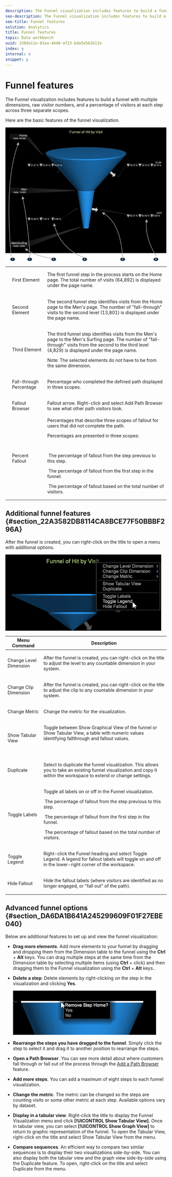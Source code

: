 ```yaml
---
description: The Funnel visualization includes features to build a funnel with multiple dimensions, raw visitor numbers, and a percentage of visitors at each step across three separate scopes.
seo-description: The Funnel visualization includes features to build a funnel with multiple dimensions, raw visitor numbers, and a percentage of visitors at each step across three separate scopes.
seo-title: Funnel features
solution: Analytics
title: Funnel features
topic: Data workbench
uuid: 320da11e-83aa-4448-af23-bda5e562613a
index: y
internal: n
snippet: y
---
```


# Funnel features

The Funnel visualization includes features to build a funnel with multiple dimensions, raw visitor numbers, and a percentage of visitors at each step across three separate scopes.

Here are the basic features of the funnel visualization.

![](assets/funnel_visualization_capture.png)

<table id="table_49A08740CEE74D64B6F9C37CD91F1AE5"> 
 <tbody> 
  <tr> 
   <td colname="col01"> <p style="text-align: center;"><img href="assets/funnel_visualization_capture_1.png" id="image_0C1701833FE049708CE38ADEB5EC7EEF" /> </p> </td> 
   <td colname="col1"> <p>First Element </p> </td> 
   <td colname="col2"> <p>The first funnel step in the process starts on the Home page. The total number of visits (64,892) is displayed under the page name. </p> </td> 
  </tr> 
  <tr> 
   <td colname="col01"> <p style="text-align: center;"><img href="assets/funnel_visualization_capture_2.png" id="image_EF8AF94D833B4A249959B76F8FAF2318" /> </p> </td> 
   <td colname="col1"> <p>Second Element </p> </td> 
   <td colname="col2"> <p>The second funnel step identifies visits from the Home page to the Men's page. The number of "fall-through" visits to the second level (13,801) is displayed under the page name. </p> </td> 
  </tr> 
  <tr> 
   <td colname="col01"> <p style="text-align: center;"><img href="assets/funnel_visualization_capture_3.png" id="image_F3C5130B52234FAC9DEB50279F94FF90" /> </p> </td> 
   <td colname="col1"> <p>Third Element </p> </td> 
   <td colname="col2"> <p>The third funnel step identifies visits from the Men's page to the Men's Surfing page. The number of "fall-through" visits from the second to the third level (4,829) is displayed under the page name. </p> <p> <p>Note:  The selected elements do not have to be from the same dimension. </p> </p> </td> 
  </tr> 
  <tr> 
   <td colname="col01"> <p style="text-align: center;"><img href="assets/funnel_visualization_capture_4.png" id="image_3F030396CEB14528980F5B965113BD36" /> </p> </td> 
   <td colname="col1"> <p>Fall-through Percentage </p> </td> 
   <td colname="col2"> Percentage who completed the defined path displayed in three scopes. </td> 
  </tr> 
  <tr> 
   <td colname="col01"> <p style="text-align: center;"><img href="assets/funnel_visualization_capture_5.png" id="image_0DA7567BDBDF4BEF9CA840D2F88A414E" /> </p> </td> 
   <td colname="col1"> <p>Fallout Browser </p> </td> 
   <td colname="col2">Fallout arrow. Right-click and select <span class="uicontrol"> Add Path Browser</span> to see what other path visitors took. </td> 
  </tr> 
  <tr> 
   <td colname="col01"> <p style="text-align: center;"><img placement="break" align="left" href="assets/funnel_visualization_capture_6.png" id="image_20C74AE782A1419C939D6C70D6D6F933" /> </p> </td> 
   <td colname="col1"> <p>Percent Fallout </p> </td> 
   <td colname="col2">Percentages that describe three scopes of fallout for users that did not complete the path. <p>Percentages are presented in three scopes: </p> <p style="text-align: center;"><img href="assets/funnel_path_browser_5.png" id="image_B85C46DDF12C41D5BF213D5F9DC04967" align="center" placement="break" /> </p> <p><img href="assets/funnel_path_browser_6.png" id="image_BC37007D7B4B425C8F87905CE68F0114" /> The percentage of fallout from the step previous to this step. </p> <p><img href="assets/funnel_path_browser_7.png" id="image_B10866B083424360AFF1B19E836A94CF" /> The percentage of fallout from the first step in the funnel. </p> <p><img href="assets/funnel_path_browser_8.png" id="image_19B9AE916B584E18A82F5D5E10674414" /> The percentage of fallout based on the total number of visitors. </p> </td> 
  </tr> 
 </tbody> 
</table>

## Additional funnel features {#section_22A3582DB8114CA8BCE77F50BBBF296A}

After the funnel is created, you can right-click on the title to open a menu with additional options.

![](assets/funnel_dropdown_menu.png)

<table id="table_15291EC8A87D4F43BF68A62AB2E0776E"> 
 <thead> 
  <tr> 
   <th colname="col1" align="center" class="entry"> Menu Command </th> 
   <th colname="col2" align="center" class="entry"> Description </th> 
  </tr>
 </thead>
 <tbody> 
  <tr> 
   <td colname="col1"> <p>Change Level Dimension </p> </td> 
   <td colname="col2"> <p>After the funnel is created, you can right-click on the title to adjust the level to any countable dimension in your system. </p> </td> 
  </tr> 
  <tr> 
   <td colname="col1"> <p>Change Clip Dimension </p> </td> 
   <td colname="col2"> <p>After the funnel is created, you can right-click on the title to adjust the clip to any countable dimension in your system. </p> </td> 
  </tr> 
  <tr> 
   <td colname="col1"> <p>Change Metric </p> </td> 
   <td colname="col2"> <p>Change the metric for the visualization. </p> </td> 
  </tr> 
  <tr> 
   <td colname="col1"> <p>Show Tabular View </p> </td> 
   <td colname="col2" align="left"> <p>Toggle between <span class="uicontrol"> Show Graphical View</span> of the funnel or <span class="uicontrol"> Show Tabular View</span>, a table with numeric values identifying fallthrough and fallout values. </p> <p style="text-align: center;"><img placement="break" align="center" href="assets/funnel_tabular.png" id="image_FE40951D881B4398A6B4CF3B14756D5E" /> </p> </td> 
  </tr> 
  <tr> 
   <td colname="col1"> <p>Duplicate </p> </td> 
   <td colname="col2"> <p>Select to duplicate the funnel visualization. This allows you to take an existing funnel visualization and copy it within the workspace to extend or change settings. </p> </td> 
  </tr> 
  <tr> 
   <td colname="col1"> <p>Toggle Labels </p> </td> 
   <td colname="col2"> <p>Toggle all labels on or off in the Funnel visualization. </p> <p><img href="assets/funnel_path_browser_6.png" id="image_E315CCB708494DC7BC9132F5D3FE9C3B" /> The percentage of fallout from the step previous to this step. </p> <p><img href="assets/funnel_path_browser_7.png" id="image_9315FB9202D84F26AEBDF9807E4C2BAE" /> The percentage of fallout from the first step in the funnel. </p> <p><img href="assets/funnel_path_browser_8.png" id="image_9CDCCDECC3494B6B9A0493F2D481C368" /> The percentage of fallout based on the total number of visitors. </p> </td> 
  </tr> 
  <tr> 
   <td colname="col1"> <p>Toggle Legend </p> </td> 
   <td colname="col2"> <p>Right-click the Funnel heading and select <span class="uicontrol"> Toggle Legend</span>. A legend for fallout labels will toggle on and off in the lower-right corner of the workspace. </p> <p style="text-align: center;"><img placement="break" align="left" href="assets/funnel_legend.png" id="image_F4732DC765B247AA98B29503FAD986F2" /> </p> </td> 
  </tr> 
  <tr> 
   <td colname="col1"> <p>Hide Fallout </p> </td> 
   <td colname="col2"> <p>Hide the fallout labels (where visitors are identified as no longer engaged, or "fall out" of the path). </p> </td> 
  </tr> 
 </tbody> 
</table>

## Advanced funnel options {#section_DA6DA1B641A245299609F01F27EBE040}

Below are additional features to set up and view the funnel visualization:

* **Drag more elements**. Add more elements to your funnel by dragging and dropping them from the Dimension table to the funnel using the **Ctrl** + **Alt** keys. You can drag multiple steps at the same time from the Dimension table by selecting multiple items (using **Ctrl** + click) and then dragging them to the Funnel visualization using the **Ctrl** + **Alt** keys.. 

* **Delete a step**: Delete elements by right-clicking on the step in the visualization and clicking **Yes**.

  ![](assets/funnel_path_browser_4.png)

* **Rearrange the steps you have dragged to the funnel**. Simply click the step to select it and drag it to another position to rearrange the steps. 
* **Open a Path Browser**. You can see more detail about where customers fall through or fall out of the process through the [Add a Path Browser](../../../data-workbench-client/c-analysis-vis/c-funnel-visualization/c-path-browser-funnel.md#concept_B0CEDF7A28AE422696DED1258C9A4119) feature. 

* **Add more steps**. You can add a maximum of eight steps to each funnel visualization. 
* **Change the metric**. The metric can be changed so the steps are counting visits or some other metric at each step. Available options vary by dataset. 
* **Display in a tabular view**. Right-click the title to display the Funnel Visualization menu and click **[!UICONTROL Show Tabular View]**. Once in tabular view, you can select **[!UICONTROL Show Graph View]** to return to graphic representation of the funnel. To open the Tabular View, right-click on the title and select Show Tabular View from the menu. 

* **Compare sequences**. An efficient way to compare two similar sequences is to display their two visualizations side-by-side. You can also display both the tabular view and the graph view side-by-side using the Duplicate feature. To open, right-click on the title and select Duplicate from the menu.

